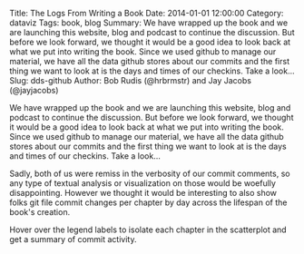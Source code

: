 Title: The Logs From Writing a Book
Date: 2014-01-01 12:00:00
Category: dataviz
Tags: book, blog
Summary: We have wrapped up the book and we are launching this website, blog and podcast to continue the discussion. But before we look forward, we thought it would be a good idea to look back at what we put into writing the book. Since we used github to manage our material, we have all the data github stores about our commits and the first thing we want to look at is the days and times of our checkins.  Take a look...
Slug: dds-github
Author: Bob Rudis (@hrbrmstr) and Jay Jacobs (@jayjacobs)


<link rel="stylesheet" type="text/css" href="/blog/extra/201401-dds-github1.css">
<link rel="stylesheet" type="text/css" href="/blog/extra/201401-dds-github2.css">

We have wrapped up the book and we are launching this website, blog and podcast to continue the discussion. 
But before we look forward, we thought it would be a good idea to look back at what we put into writing the book.
Since we used github to manage our material, we have all the data github stores about our commits and the first 
thing we want to look at is the days and times of our checkins.  Take a look...

<div id="chart"></div>

Sadly, both of us were remiss in the verbosity of our commit comments, so any type of textual analysis or visualization 
on those would be woefully disappointing. However we thought it would be interesting to also show folks git file commit changes 
per chapter by day across the lifespan of the book's creation. 

Hover over the legend labels to isolate each chapter in the scatterplot and get a summary of commit
activity. 

<center>
<div style="width:630px;padding:0;margin:0">
	<div style="margin:auto; height:20px; font-weight:400; padding-bottom:10px; font-family:'Lato','Helvetica-Neue','Helvetica','Arial','sans-serif'" id="info"></div>
	<div style="width:630px;padding:0;margin:0" id="commits" class="commits"></div>
		<ul id="ch">
		</ul>
		<div style="clear:both"></div>
</div>
</center>	

<script type="text/javascript" src="/blog/extra/201401-dds-github1.js"></script>
<script type="text/javascript" src="/blog/extra/201401-dds-github2.js"></script>


